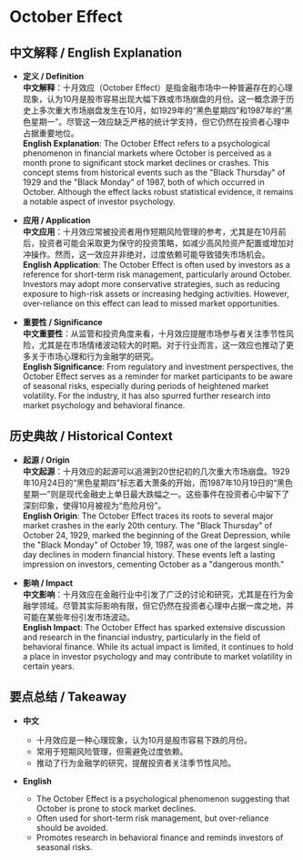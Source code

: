 # October Effect

## 中文解释 / English Explanation

* **定义 / Definition**  
  **中文解释**：十月效应（October Effect）是指金融市场中一种普遍存在的心理现象，认为10月是股市容易出现大幅下跌或市场崩盘的月份。这一概念源于历史上多次重大市场崩盘发生在10月，如1929年的“黑色星期四”和1987年的“黑色星期一”。尽管这一效应缺乏严格的统计学支持，但它仍然在投资者心理中占据重要地位。  
  **English Explanation**: The October Effect refers to a psychological phenomenon in financial markets where October is perceived as a month prone to significant stock market declines or crashes. This concept stems from historical events such as the "Black Thursday" of 1929 and the "Black Monday" of 1987, both of which occurred in October. Although the effect lacks robust statistical evidence, it remains a notable aspect of investor psychology.

* **应用 / Application**  
  **中文应用**：十月效应常被投资者用作短期风险管理的参考，尤其是在10月前后，投资者可能会采取更为保守的投资策略，如减少高风险资产配置或增加对冲操作。然而，这一效应并非绝对，过度依赖可能导致错失市场机会。  
  **English Application**: The October Effect is often used by investors as a reference for short-term risk management, particularly around October. Investors may adopt more conservative strategies, such as reducing exposure to high-risk assets or increasing hedging activities. However, over-reliance on this effect can lead to missed market opportunities.

* **重要性 / Significance**  
  **中文重要性**：从监管和投资角度来看，十月效应提醒市场参与者关注季节性风险，尤其是在市场情绪波动较大的时期。对于行业而言，这一效应也推动了更多关于市场心理和行为金融学的研究。  
  **English Significance**: From regulatory and investment perspectives, the October Effect serves as a reminder for market participants to be aware of seasonal risks, especially during periods of heightened market volatility. For the industry, it has also spurred further research into market psychology and behavioral finance.

## 历史典故 / Historical Context

* **起源 / Origin**  
  **中文起源**：十月效应的起源可以追溯到20世纪初的几次重大市场崩盘。1929年10月24日的“黑色星期四”标志着大萧条的开始，而1987年10月19日的“黑色星期一”则是现代金融史上单日最大跌幅之一。这些事件在投资者心中留下了深刻印象，使得10月被视为“危险月份”。  
  **English Origin**: The October Effect traces its roots to several major market crashes in the early 20th century. The "Black Thursday" of October 24, 1929, marked the beginning of the Great Depression, while the "Black Monday" of October 19, 1987, was one of the largest single-day declines in modern financial history. These events left a lasting impression on investors, cementing October as a "dangerous month."

* **影响 / Impact**  
  **中文影响**：十月效应在金融行业中引发了广泛的讨论和研究，尤其是在行为金融学领域。尽管其实际影响有限，但它仍然在投资者心理中占据一席之地，并可能在某些年份引发市场波动。  
  **English Impact**: The October Effect has sparked extensive discussion and research in the financial industry, particularly in the field of behavioral finance. While its actual impact is limited, it continues to hold a place in investor psychology and may contribute to market volatility in certain years.

## 要点总结 / Takeaway

* **中文**  
  - 十月效应是一种心理现象，认为10月是股市容易下跌的月份。  
  - 常用于短期风险管理，但需避免过度依赖。  
  - 推动了行为金融学的研究，提醒投资者关注季节性风险。

* **English**  
  - The October Effect is a psychological phenomenon suggesting that October is prone to stock market declines.  
  - Often used for short-term risk management, but over-reliance should be avoided.  
  - Promotes research in behavioral finance and reminds investors of seasonal risks.